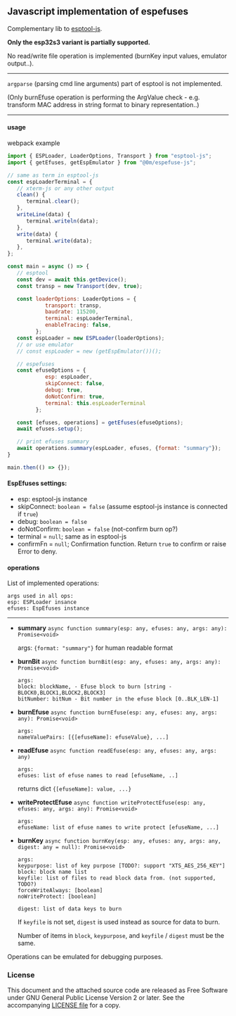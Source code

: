 ## Javascript implementation of espefuses

Complementary lib to [esptool-js](https://github.com/espressif/esptool-js).

**Only the esp32s3 variant is partially supported.**

No read/write file operation is implemented (burnKey input values, emulator output..).

---

`argparse` (parsing cmd line arguments) part of esptool is not implemented.

(Only burnEfuse operation is performing the ArgValue check - e.g. transform MAC address in string format to binary representation..)

---

#### usage

webpack example

```javascript
import { ESPLoader, LoaderOptions, Transport } from "esptool-js";
import { getEfuses, getEspEmulator } from "@0m/espefuse-js";

// same as term in esptool-js
const espLoaderTerminal = {
   // xterm-js or any other output
   clean() {
      terminal.clear();
   },
   writeLine(data) {
      terminal.writeln(data);
   },
   write(data) {
      terminal.write(data);
   },
};

const main = async () => {
   // esptool
   const dev = await this.getDevice();
   const transp = new Transport(dev, true);

   const loaderOptions: LoaderOptions = {
            transport: transp,
            baudrate: 115200,
            terminal: espLoaderTerminal,
            enableTracing: false,
         };
   const espLoader = new ESPLoader(loaderOptions);
   // or use emulator
   // const espLoader = new (getEspEmulator())();

   // espefuses
   const efuseOptions = {
            esp: espLoader,
            skipConnect: false,
            debug: true,
            doNotConfirm: true,
            terminal: this.espLoaderTerminal
         };

   const [efuses, operations] = getEfuses(efuseOptions);
   await efuses.setup();

   // print efuses summary
   await operations.summary(espLoader, efuses, {format: "summary"});
}

main.then(() => {});

```

#### EspEfuses settings:

 - esp: esptool-js instance
 - skipConnect: `boolean = false` (assume esptool-js instance is connected if `true`)
 - debug: `boolean = false`
 - doNotConfirm: `boolean = false` (not-confirm burn op?)
 - terminal = `null`; same as in esptool-js
 - confirmFn = `null`; Confirmation function. Return `true` to confirm or raise Error to deny.

#### operations

List of implemented operations:

```
args used in all ops:
esp: ESPLoader insance
efuses: EspEfuses instance
```

---

 - **summary** `async function summary(esp: any, efuses: any, args: any): Promise<void>`

    args: `{format: "summary"}` for human readable format

 - **burnBit** `async function burnBit(esp: any, efuses: any, args: any): Promise<void>`


    ```
    args:
    block: blockName, - Efuse block to burn [string - BLOCK0,BLOCK1,BLOCK2,BLOCK3]
    bitNumber: bitNum - Bit number in the efuse block [0..BLK_LEN-1]
    ```

 - **burnEfuse** `async function burnEfuse(esp: any, efuses: any, args: any): Promise<void>`


    ```
    args:
    nameValuePairs: [{[efuseName]: efuseValue}, ...]
    ```

 - **readEfuse** `async function readEfuse(esp: any, efuses: any, args: any)`

   ```
   args:
   efuses: list of efuse names to read [efuseName, ..]
   ```

   returns dict `{[efuseName]: value, ...}`

 - **writeProtectEfuse** `async function writeProtectEfuse(esp: any, efuses: any, args: any): Promise<void>`

   ```
   args:
   efuseName: list of efuse names to write protect [efuseName, ...]

   ```

 - **burnKey** `async function burnKey(esp: any, efuses: any, args: any, digest: any = null): Promise<void>`

   ```
   args:
   keypurpose: list of key purpose [TODO?: support "XTS_AES_256_KEY"]
   block: block name list
   keyfile: list of files to read block data from. (not supported, TODO?)
   forceWriteAlways: [boolean]
   noWriteProtect: [boolean]

   digest: list of data keys to burn
   ```

   If `keyfile` is not set, `digest` is used instead as source for data to burn.

   Number of items in `block`, `keypurpose`, and `keyfile` / `digest` must be the same.

Operations can be emulated for debugging purposes.

### License

This document and the attached source code are released as Free Software under GNU General Public License Version 2 or later. See the accompanying [LICENSE file](https://github.com/calcite/espefuse-js/blob/master/LICENSE) for a copy.
